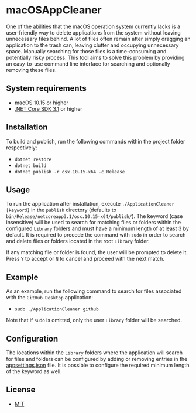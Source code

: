 # macOSAppCleaner
One of the abilities that the macOS operation system currently lacks is a user-friendly way to delete applications from the system without leaving unnecessary files behind. A lot of files often remain after simply dragging an application to the trash can, leaving clutter and occupying unnecessary space. Manually searching for those files is a time-consuming and potentially risky process. This tool aims to solve this problem by providing an easy-to-use command line interface for searching and optionally removing these files.

## System requirements
- macOS 10.15 or higher
- [.NET Core SDK 3.1](https://dotnet.microsoft.com/download) or higher

## Installation
To build and publish, run the following commands within the project folder respectively:
- `dotnet restore`
- `dotnet build`
- `dotnet publish -r osx.10.15-x64 -c Release`

## Usage
To run the application after installation, execute `./ApplicationCleaner [keyword]` in the `publish` directory (defaults to `bin/Release/netcoreapp3.1/osx.10.15-x64/publish/`). The keyword (case insensitive) will be used to search for matching files or folders within the configured `Library` folders and must have a minimum length of at least 3 by default. It is required to precede the command with `sudo` in order to search and delete files or folders located in the root `Library` folder.

If any matching file or folder is found, the user will be prompted to delete it. Press `Y` to accept or `N` to cancel and proceed with the next match.

## Example
As an example, run the following command to search for files associated with the `GitHub Desktop` application:
- `sudo ./ApplicationCleaner github`

Note that if `sudo` is omitted, only the user `Library` folder will be searched.

## Configuration
The locations within the `Library` folders where the application will search for files and folders can be configured by adding or removing entries in the [appsettings.json](ApplicationCleaner/appsettings.json) file. It is possible to configure the required minimum length of the keyword as well.

## License
- [MIT](LICENSE)
